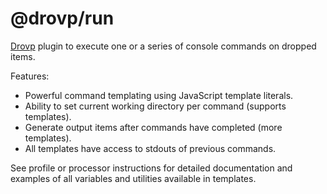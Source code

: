 # @drovp/run

[Drovp](https://drovp.app) plugin to execute one or a series of console commands on dropped items.

Features:

-   Powerful command templating using JavaScript template literals.
-   Ability to set current working directory per command (supports templates).
-   Generate output items after commands have completed (more templates).
-   All templates have access to stdouts of previous commands.

See profile or processor instructions for detailed documentation and examples of all variables and utilities available in templates.
